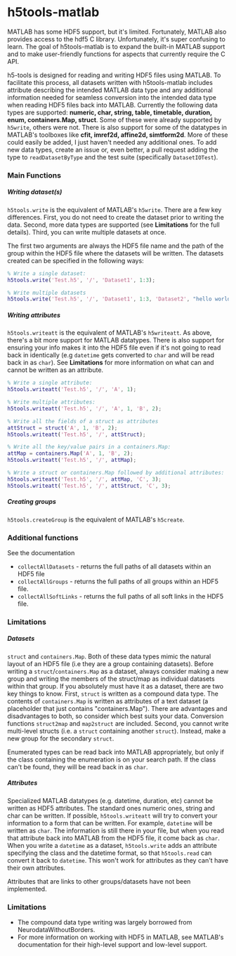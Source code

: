 # h5tools-matlab

MATLAB has some HDF5 support, but it's limited. Fortunately, MATLAB also provides access to the hdf5 C library. Unfortunately, it's super confusing to learn. The goal of h5tools-matlab is to expand the built-in MATLAB support and to make user-friendly functions for aspects that currently require the C API. 

h5-tools is designed for reading and writing HDF5 files using MATLAB. To facilitate this process, all datasets written with h5tools-matlab includes attribute describing the intended MATLAB data type and any additional information needed for seamless conversion into the intended data type when reading HDF5 files back into MATLAB. Currently the following data types are supported: **numeric, char, string, table, timetable, duration, enum, containers.Map, struct**. Some of these were already supported by ```h5write```, others were not. There is also support for some of the datatypes in MATLAB's toolboxes like **cfit, imref2d, affine2d, simtform2d**. More of these could easily be added, I just haven't needed any additional ones. 
To add new data types, create an issue or, even better, a pull request adding the type to ```readDatasetByType``` and the test suite (specifically ```DatasetIOTest```). 


### Main Functions
##### Writing dataset(s) 
```h5tools.write``` is the equivalent of MATLAB's ```h5write```. There are a few key differences. First, you do not need to create the dataset prior to writing the data. Second, more data types are supported (see **Limitations** for the full details). Third, you can write multiple datasets at once. 

The first two arguments are always the HDF5 file name and the path of the group within the HDF5 file where the datasets will be written. The datasets created can be specified in the following ways:


```matlab
% Write a single dataset:
h5tools.write('Test.h5', '/', 'Dataset1', 1:3);

% Write multiple datasets
h5tools.write('Test.h5', '/', 'Dataset1', 1:3, 'Dataset2', "hello world");
```

##### Writing attributes
```h5tools.writeatt``` is the equivalent of MATLAB's ```h5writeatt```. As above, there's a bit more support for MATLAB datatypes. There is also support for ensuring your info makes it into the HDF5 file even if it's not going to read back in identically (e.g ```datetime``` gets converted to ```char``` and will be read back in as ```char```). See **Limitations** for more information on what can and cannot be written as an attribute.

```matlab
% Write a single attribute:
h5tools.writeatt('Test.h5', '/', 'A', 1);

% Write multiple attributes:
h5tools.writeatt('Test.h5', '/', 'A', 1, 'B', 2);

% Write all the fields of a struct as attributes
attStruct = struct('A', 1, 'B', 2);
h5tools.writeatt('Test.h5', '/', attStruct);

% Write all the key/value pairs in a containers.Map:
attMap = containers.Map('A', 1, 'B', 2);
h5tools.writeatt('Test.h5', '/', attMap);

% Write a struct or containers.Map followed by additional attributes:
h5tools.writeatt('Test.h5', '/', attMap, 'C', 3);
h5tools.writeatt('Test.h5', '/', attStruct, 'C', 3);
```

##### Creating groups
```h5tools.createGroup``` is the equivalent of MATLAB's ```h5create```.



### Additional functions
See the documentation
- ```collectAllDatasets``` - returns the full paths of all datasets within an HDF5 file
- ```collectAllGroups``` - returns the full paths of all groups within an HDF5 file.
- ```collectAllSoftLinks``` - returns the full paths of all soft links in the HDF5 file.

### Limitations
##### Datasets
```struct``` and ```containers.Map```. Both of these data types mimic the natural layout of an HDF5 file (i.e they are a group containing datasets). Before writing a ```struct```/```containers.Map``` as a dataset, always consider making a new group and writing the members of the struct/map as individual datasets within that group. If you absolutely must have it as a dataset, there are two key things to know. 
First, ```struct``` is written as a compound data type. The contents of ```containers.Map``` is written as attributes of a text dataset (a placeholder that just contains "containers.Map"). There are advantages and disadvantages to both, so consider which best suits your data. Conversion functions ```struct2map``` and ```map2struct``` are included. Second, you cannot write multi-level structs (i.e. a ```struct``` containing another ```struct```). Instead, make a new group for the secondary ```struct```.

Enumerated types can be read back into MATLAB appropriately, but only if the class containing the enumeration is on your search path. If the class can't be found, they will be read back in as ```char```. 

##### Attributes
Specialized MATLAB datatypes (e.g. datetime, duration, etc) cannot be written as HDF5 attributes. The standard ones numeric ones, string and char can be written. If possible, ```h5tools.writeatt``` will try to convert your information to a form that can be written. For example, ```datetime``` will be written as ```char```. The information is still there in your file, but when you read that attribute back into MATLAB from the HDF5 file, it come back as ```char```. When you write a ```datetime``` as a dataset, ```h5tools.write``` adds an attribute specifying the class and the datetime format, so that ```h5tools.read``` can convert it back to ```datetime```. This won't work for attributes as they can't have their own attributes. 

Attributes that are links to other groups/datasets have not been implemented. 



### Limitations
- The compound data type writing was largely borrowed from NeurodataWithoutBorders. 
- For more information on working with HDF5 in MATLAB, see MATLAB's documentation for their high-level support and low-level support.

